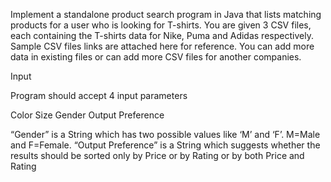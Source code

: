 Implement a standalone product search program in Java that lists matching products for a user who is looking for T-shirts.
You are given 3 CSV files, each containing the T-shirts data for Nike, Puma and Adidas respectively. Sample CSV files links are attached here for reference. You can add more data in existing files or can add more CSV files for another companies.


Input

Program should accept 4 input parameters

Color
Size
Gender
Output Preference 

“Gender” is a String which has two possible values like ‘M’ and ‘F’. M=Male and F=Female.
“Output Preference” is a String which suggests whether the results should be sorted only by Price or by Rating or by both  Price and Rating
